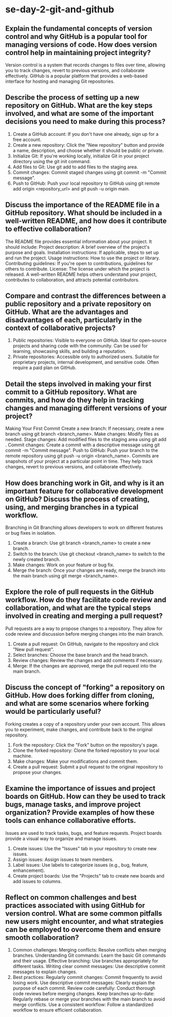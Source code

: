 # se-day-2-git-and-github
## Explain the fundamental concepts of version control and why GitHub is a popular tool for managing versions of code. How does version control help in maintaining project integrity?
Version control is a system that records changes to files over time, allowing you to track changes, revert to previous versions, and collaborate effectively. GitHub is a popular platform that provides a web-based interface for hosting and managing Git repositories.
## Describe the process of setting up a new repository on GitHub. What are the key steps involved, and what are some of the important decisions you need to make during this process?
1. Create a GitHub account: If you don't have one already, sign up for a free account.
2. Create a new repository: Click the "New repository" button and provide a name, description, and choose whether it should be public or private.
3. Initialize Git: If you're working locally, initialize Git in your project directory using the git init command.
4. Add files to Git: Use git add <filename> to add files to the staging area.
5. Commit changes: Commit staged changes using git commit -m "Commit message".
6. Push to GitHub: Push your local repository to GitHub using git remote add origin <repository_url> and git push -u origin main.
## Discuss the importance of the README file in a GitHub repository. What should be included in a well-written README, and how does it contribute to effective collaboration?
The README file provides essential information about your project. It should include:
Project description: A brief overview of the project's purpose and goals.
Installation instructions: If applicable, steps to set up and run the project.
Usage instructions: How to use the project or library.
Contributing guidelines: If you're open to contributions, guidelines for others to contribute.
License: The license under which the project is released.
A well-written README helps others understand your project, contributes to collaboration, and attracts potential contributors.
## Compare and contrast the differences between a public repository and a private repository on GitHub. What are the advantages and disadvantages of each, particularly in the context of collaborative projects?
1. Public repositories:
Visible to everyone on GitHub.
Ideal for open-source projects and sharing code with the community.
Can be used for learning, showcasing skills, and building a reputation.
2. Private repositories:
Accessible only to authorized users.
Suitable for proprietary projects, internal development, and sensitive code.
Often require a paid plan on GitHub.
## Detail the steps involved in making your first commit to a GitHub repository. What are commits, and how do they help in tracking changes and managing different versions of your project?
Making Your First Commit
Create a new branch: If necessary, create a new branch using git branch <branch_name>.
Make changes: Modify files as needed.
Stage changes: Add modified files to the staging area using git add <filename>.
Commit changes: Create a commit with a descriptive message using git commit -m "Commit message".
Push to GitHub: Push your branch to the remote repository using git push -u origin <branch_name>.
Commits are snapshots of your project at a particular point in time. They help track changes, revert to previous versions, and collaborate effectively.
## How does branching work in Git, and why is it an important feature for collaborative development on GitHub? Discuss the process of creating, using, and merging branches in a typical workflow.
Branching in Git
Branching allows developers to work on different features or bug fixes in isolation.
1. Create a branch: Use git branch <branch_name> to create a new branch.
2. Switch to the branch: Use git checkout <branch_name> to switch to the newly created branch.
3. Make changes: Work on your feature or bug fix.
4. Merge the branch: Once your changes are ready, merge the branch into the main branch using git merge <branch_name>.
## Explore the role of pull requests in the GitHub workflow. How do they facilitate code review and collaboration, and what are the typical steps involved in creating and merging a pull request?
Pull requests are a way to propose changes to a repository. They allow for code review and discussion before merging changes into the main branch.
1. Create a pull request: On GitHub, navigate to the repository and click "New pull request".
2. Select branches: Choose the base branch and the head branch.
3. Review changes: Review the changes and add comments if necessary.
4. Merge: If the changes are approved, merge the pull request into the main branch.
## Discuss the concept of "forking" a repository on GitHub. How does forking differ from cloning, and what are some scenarios where forking would be particularly useful?
Forking creates a copy of a repository under your own account. This allows you to experiment, make changes, and contribute back to the original repository.
1. Fork the repository: Click the "Fork" button on the repository's page.
2. Clone the forked repository: Clone the forked repository to your local machine.
3. Make changes: Make your modifications and commit them.
4. Create a pull request: Submit a pull request to the original repository to propose your changes.
## Examine the importance of issues and project boards on GitHub. How can they be used to track bugs, manage tasks, and improve project organization? Provide examples of how these tools can enhance collaborative efforts.
Issues are used to track tasks, bugs, and feature requests. Project boards provide a visual way to organize and manage issues.
1. Create issues: Use the "Issues" tab in your repository to create new issues.
2. Assign issues: Assign issues to team members.
3. Label issues: Use labels to categorize issues (e.g., bug, feature, enhancement).
4. Create project boards: Use the "Projects" tab to create new boards and add issues to columns.
## Reflect on common challenges and best practices associated with using GitHub for version control. What are some common pitfalls new users might encounter, and what strategies can be employed to overcome them and ensure smooth collaboration?
1. Common challenges:
Merging conflicts: Resolve conflicts when merging branches.
Understanding Git commands: Learn the basic Git commands and their usage.
Effective branching: Use branches appropriately for different tasks.
Writing clear commit messages: Use descriptive commit messages to explain changes.
2. Best practices:
Regularly commit changes: Commit frequently to avoid losing work.
Use descriptive commit messages: Clearly explain the purpose of each commit.
Review code carefully: Conduct thorough code reviews before merging changes.
Keep branches up-to-date: Regularly rebase or merge your branches with the main branch to avoid merge conflicts.
Use a consistent workflow: Follow a standardized workflow to ensure efficient collaboration.

